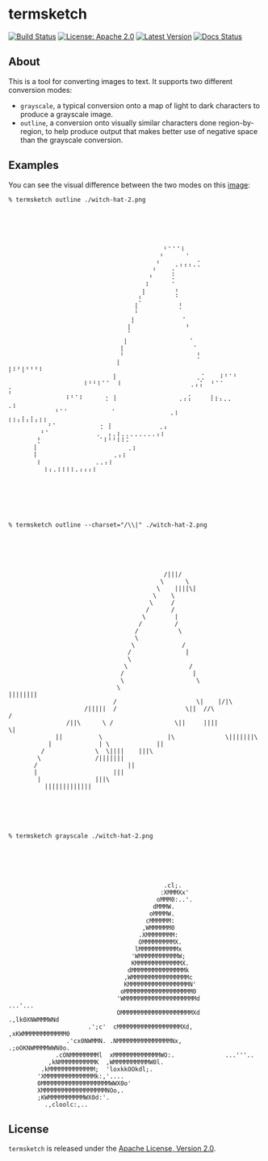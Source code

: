 # termsketch

[![Build Status](https://github.com/ulyssa/termsketch/workflows/CI/badge.svg)](https://github.com/ulyssa/termsketch/actions?query=workflow%3ACI+)
[![License: Apache 2.0](https://img.shields.io/crates/l/termsketch.svg?logo=apache)](https://crates.io/crates/termsketch)
[![Latest Version](https://img.shields.io/crates/v/termsketch.svg?logo=rust)](https://crates.io/crates/termsketch)
[![Docs Status](https://docs.rs/termsketch/badge.svg)](https://docs.rs/crate/termsketch/)

## About

This is a tool for converting images to text. It supports two different conversion modes:

- `grayscale`, a typical conversion onto a map of light to dark characters to produce a grayscale image.
- `outline`, a conversion onto visually similar characters done region-by-region, to help produce output that makes better use of negative space than the grayscale conversion.

## Examples

You can see the visual difference between the two modes on this [image][witch-hat]:

```
% termsketch outline ./witch-hat-2.png






                                           ⠃⠁⠁⠁⠇
                                          ⠃      ⠁
                                         ⠃    ⡀⡄⡄⡄⡀⡁
                                        ⠃    ⡂
                                       ⠃     ⠅
                                      ⠇      ⠁
                                     ⡇        ⡃
                                    ⡃         ⠁
                                   ⡇           ⡃
                                   ⠃
                                  ⡇             ⠁
                                 ⡇               ⠃
                                 ⠁
                                ⡇                 ⠁
                               ⡇                   ⠁
                               ⠃                    ⡃
                              ⡇                                ⡇⠇⠃⡇⠃⠃⠃⠇
                             ⡇                      ⡀⡁    ⠇⠃⠁⠃
                     ⠇⠃⠃⠇⠁⠁  ⠇                   ⡀⡄⡅  ⠃⠁⠁               ⡅
                ⠇⠃⠁⠇      ⡂ ⡇                 ⡀⡄⡅     ⡇⡆⡄⡀⡀           ⡀⡆
             ⠃⠁⠁            ⠁               ⡀⡆              ⡆⡆⡄⡇⡄⡇⡄⡆⡆
           ⠃⠁            ⡂ ⡇             ⡀⡄
         ⠃⠁             ⡀  ⡄⡀⡆⡀⡀⡀⡀⡀⡀⡀⡀⡄⡆
        ⡃                ⠁⠇⠃⠃⠇⠇⠅
       ⡇                         ⡀⡆
       ⡇                     ⡀⡄⡆
        ⡆               ⡀⡀⡄⡆
          ⡆⡄⡀⡆⡆⡆⡆⡀⡄⡄⡄⡆







% termsketch outline --charset="/\\|" ./witch-hat-2.png






                                           /|||/
                                          \      \
                                         \    ||||\|
                                        \    \
                                       \     /
                                      /      /
                                     \        |
                                    /         /
                                   /           \
                                   \
                                  \             /
                                 /               |
                                 \
                                \                 /
                               /                   |
                               \                    \
                              \                                ||||||||
                             /                      \|    |/|\
                     /|||||  /                   \||  //\               /
                /||\      \ /                 \||     ||||            \|
             ||          \                  |\              \|||||||\
           |             | \             ||
         /              \  \||||    |||\
        \               /|||||||
       /                         ||
       |                     |||
        |               |||\
          |||||||||||||






% termsketch grayscale ./witch-hat-2.png






                                           .cl;.
                                          :XMMMXx'
                                         oMMM0:..'.
                                        dMMMW.
                                       oMMMMW.
                                      cMMMMMM:
                                     ,WMMMMMM0
                                    .XMMMMMMMM:
                                    OMMMMMMMMMX.
                                   lMMMMMMMMMMMx
                                  'WMMMMMMMMMMMW;
                                  KMMMMMMMMMMMMMX.
                                 dMMMMMMMMMMMMMMMk
                                ,WMMMMMMMMMMMMMMMMc
                                KMMMMMMMMMMMMMMMMMN'
                               oMMMMMMMMMMMMMMMMMMM0
                              'WMMMMMMMMMMMMMMMMMMMMd           ...'...
                              OMMMMMMMMMMMMMMMMMMMMXd     .,lk0XNWMMMWNd
                      .';c'  cMMMMMMMMMMMMMMMMMMXd,    ,xKWMMMMMMMMMMMM0
                .'cx0NWMMN. .NMMMMMMMMMMMMMMMNx,       .;oOKNWMMMMWWN0o.
             .cONMMMMMMMMl  xMMMMMMMMMMMMMWO:.              ...'''..
           ,kNMMMMMMMMMMK  ,WMMMMMMMMMMW0l.
         .kMMMMMMMMMMMMM;  'loxkkOOkdl;.
        'XMMMMMMMMMMMMMMk:,'....
        0MMMMMMMMMMMMMMMMMMMWWX0o'
        XMMMMMMMMMMMMMMMMMMNOo,.
        ;KWMMMMMMMMMMWX0d:'.
          .,cloolc:,..
```

## License

`termsketch` is released under the [Apache License, Version 2.0][APLV2].

[APLV2]: https://github.com/ulyssa/iamb/blob/master/LICENSE
[witch-hat]: https://openclipart.org/detail/245968/wizards-white-hat
